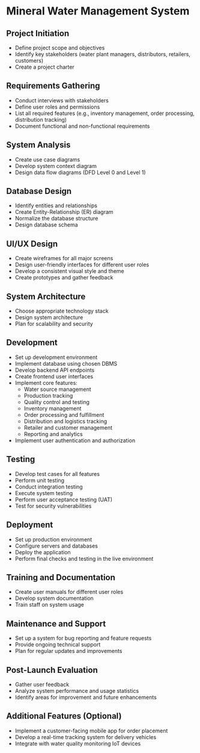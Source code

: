 # Mineral Water Management System

## Project Initiation
- Define project scope and objectives
- Identify key stakeholders (water plant managers, distributors, retailers, customers)
- Create a project charter

## Requirements Gathering
- Conduct interviews with stakeholders
- Define user roles and permissions
- List all required features (e.g., inventory management, order processing, distribution tracking)
- Document functional and non-functional requirements

## System Analysis
- Create use case diagrams
- Develop system context diagram
- Design data flow diagrams (DFD Level 0 and Level 1)

## Database Design
- Identify entities and relationships
- Create Entity-Relationship (ER) diagram
- Normalize the database structure
- Design database schema

## UI/UX Design
- Create wireframes for all major screens
- Design user-friendly interfaces for different user roles
- Develop a consistent visual style and theme
- Create prototypes and gather feedback

## System Architecture
- Choose appropriate technology stack
- Design system architecture
- Plan for scalability and security

## Development
- Set up development environment
- Implement database using chosen DBMS
- Develop backend API endpoints
- Create frontend user interfaces
- Implement core features:
  - Water source management
  - Production tracking
  - Quality control and testing
  - Inventory management
  - Order processing and fulfillment
  - Distribution and logistics tracking
  - Retailer and customer management
  - Reporting and analytics
- Implement user authentication and authorization

## Testing
- Develop test cases for all features
- Perform unit testing
- Conduct integration testing
- Execute system testing
- Perform user acceptance testing (UAT)
- Test for security vulnerabilities

## Deployment
- Set up production environment
- Configure servers and databases
- Deploy the application
- Perform final checks and testing in the live environment

## Training and Documentation
- Create user manuals for different user roles
- Develop system documentation
- Train staff on system usage

## Maintenance and Support
- Set up a system for bug reporting and feature requests
- Provide ongoing technical support
- Plan for regular updates and improvements

## Post-Launch Evaluation
- Gather user feedback
- Analyze system performance and usage statistics
- Identify areas for improvement and future enhancements

## Additional Features (Optional)
- Implement a customer-facing mobile app for order placement
- Develop a real-time tracking system for delivery vehicles
- Integrate with water quality monitoring IoT devices